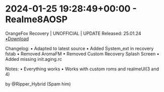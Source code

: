 # 2024-01-25 19:28:49+00:00 - Realme8AOSP

OrangeFox Recovery | UNOFFICIAL | UPDATE
Released: 25.01.24
  
[▪️Download](https://drive.google.com/drive/folders/1g9fmWPjwQmiL0x7YvBUTI9R2UkuhWBBJ?usp=sharing)

Changelog:
• Adapted to latest source
• Added System_ext in recovery fstab
• Removed AromaFM
• Removed Custom Recovery Splash Screen
• Added missing init.aging.rc

Notes:
• Everything works 
• Works with custom roms and realmeUI(3 and 4)

by @Ripper_Hybrid (Spam him)

